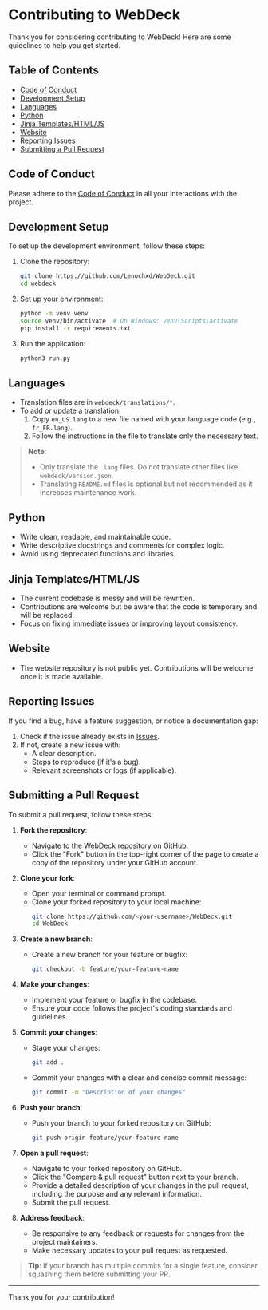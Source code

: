 # Contributing to WebDeck

Thank you for considering contributing to WebDeck! Here are some guidelines to help you get started.


## Table of Contents

- [Code of Conduct](#code-of-conduct)
- [Development Setup](#development-setup)
- [Languages](#languages)
- [Python](#python)
- [Jinja Templates/HTML/JS](#jinja-templateshtmljs)
- [Website](#website)
- [Reporting Issues](#reporting-issues)
- [Submitting a Pull Request](#submitting-a-pull-request)

## Code of Conduct

Please adhere to the [Code of Conduct](https://github.com/Lenochxd/WebDeck/blob/master/.github/CODE_OF_CONDUCT.md) in all your interactions with the project.


## Development Setup

To set up the development environment, follow these steps:

1. Clone the repository:
    ```bash
    git clone https://github.com/Lenochxd/WebDeck.git
    cd webdeck
    ```

1. Set up your environment:
    ```bash
    python -m venv venv
    source venv/bin/activate  # On Windows: venv\Scripts\activate
    pip install -r requirements.txt
    ```
4. Run the application:
    ```bash
    python3 run.py
    ```


## Languages

- Translation files are in `webdeck/translations/*`.
- To add or update a translation:
  1. Copy `en_US.lang` to a new file named with your language code (e.g., `fr_FR.lang`).
  2. Follow the instructions in the file to translate only the necessary text.

> **Note**:
> - Only translate the `.lang` files. Do not translate other files like `webdeck/version.json`.
> - Translating `README.md` files is optional but not recommended as it increases maintenance work.


## Python

- Write clean, readable, and maintainable code.
- Write descriptive docstrings and comments for complex logic.
- Avoid using deprecated functions and libraries.


## Jinja Templates/HTML/JS

- The current codebase is messy and will be rewritten.
- Contributions are welcome but be aware that the code is temporary and will be replaced.
- Focus on fixing immediate issues or improving layout consistency.


## Website

- The website repository is not public yet. Contributions will be welcome once it is made available.


## Reporting Issues

If you find a bug, have a feature suggestion, or notice a documentation gap:
1. Check if the issue already exists in [Issues](https://github.com/Lenochxd/WebDeck/issues).
2. If not, create a new issue with:
   - A clear description.
   - Steps to reproduce (if it's a bug).
   - Relevant screenshots or logs (if applicable).


## Submitting a Pull Request

To submit a pull request, follow these steps:

1. **Fork the repository**:
    - Navigate to the [WebDeck repository](https://github.com/Lenochxd/WebDeck) on GitHub.
    - Click the "Fork" button in the top-right corner of the page to create a copy of the repository under your GitHub account.

2. **Clone your fork**:
    - Open your terminal or command prompt.
    - Clone your forked repository to your local machine:
        ```bash
        git clone https://github.com/<your-username>/WebDeck.git
        cd WebDeck
        ```

3. **Create a new branch**:
    - Create a new branch for your feature or bugfix:
        ```bash
        git checkout -b feature/your-feature-name
        ```

4. **Make your changes**:
    - Implement your feature or bugfix in the codebase.
    - Ensure your code follows the project's coding standards and guidelines.

5. **Commit your changes**:
    - Stage your changes:
        ```bash
        git add .
        ```
    - Commit your changes with a clear and concise commit message:
        ```bash
        git commit -m "Description of your changes"
        ```

6. **Push your branch**:
    - Push your branch to your forked repository on GitHub:
        ```bash
        git push origin feature/your-feature-name
        ```

7. **Open a pull request**:
    - Navigate to your forked repository on GitHub.
    - Click the "Compare & pull request" button next to your branch.
    - Provide a detailed description of your changes in the pull request, including the purpose and any relevant information.
    - Submit the pull request.

8. **Address feedback**:
    - Be responsive to any feedback or requests for changes from the project maintainers.
    - Make necessary updates to your pull request as requested.

> **Tip**: If your branch has multiple commits for a single feature, consider squashing them before submitting your PR.

---

Thank you for your contribution!
